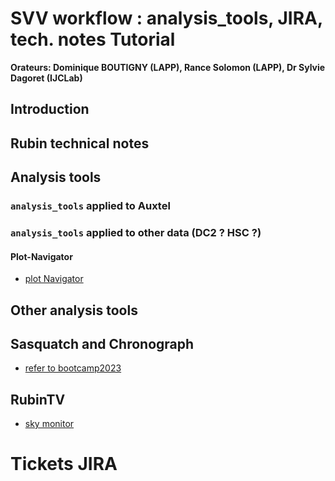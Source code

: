 
# SVV workflow : analysis_tools, JIRA, tech. notes Tutorial


**Orateurs: Dominique BOUTIGNY (LAPP), Rance Solomon (LAPP), Dr Sylvie Dagoret (IJCLab)** 

## Introduction


## Rubin technical notes



## Analysis tools


### ``analysis_tools`` applied to Auxtel



### ``analysis_tools`` applied to other data (DC2 ? HSC ?)



#### Plot-Navigator
- [plot Navigator](https://usdf-rsp.slac.stanford.edu/plot-navigator/dashboard_gen3)

## Other analysis tools



Sasquatch and Chronograph
-------------------------

- [refer to bootcamp2023](https://confluence.lsstcorp.org/display/DM/May+2023+Commissioning+Science+Validation+Bootcamp)
   
RubinTV
-------

- [sky monitor](https://roundtable.lsst.codes/rubintv/summit/allsky/historical/2024-03-12)





Tickets JIRA
============

